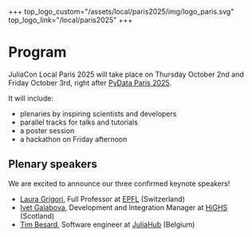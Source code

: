 +++
top_logo_custom="/assets/local/paris2025/img/logo_paris.svg"
top_logo_link="/local/paris2025"
+++

# Program

JuliaCon Local Paris 2025 will take place on Thursday October 2nd and Friday October 3rd, right after [PyData Paris 2025](https://pydata.org/paris2025).

It will include:

- plenaries by inspiring scientists and developers
- parallel tracks for talks and tutorials
- a poster session
- a hackathon on Friday afternoon

## Plenary speakers

We are excited to announce our three confirmed keynote speakers!

- [Laura Grigori](https://people.epfl.ch/laura.grigori), Full Professor at [EPFL](https://www.epfl.ch/en/) (Switzerland)
- [Ivet Galabova](https://www.linkedin.com/in/ivet-galabova/), Development and Integration Manager at [HiGHS](https://highs.dev/) (Scotland)
- [Tim Besard](https://www.linkedin.com/in/tim-besard-6b766031/), Software engineer at [JuliaHub](https://juliahub.com/) (Belgium)
